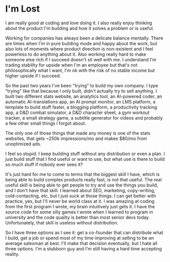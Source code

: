 # I'm Lost

I am really good at coding and love doing it. I also really enjoy thinking about the product I'm building and how it solves a problem or is useful.

Working for companies has always been a delicate balance mentally. There are times when I'm in pure building mode and happy about the work, but also lots of moments where product direction is non-existent and I feel powerless to do anything about it. Also working really hard to make someone else rich if I succeed doesn't sit well with me. I understand I'm trading stability for upside when I'm an employee but that's not philosophically what I want, I'm ok with the risk of no stable income but higher upside if I succeed.

So the past two years I've been "trying" to build my own company. I type "trying" like that because I only built, didn't actually try to sell anything. I built two different stats website, an analytics tool, an AI-powered coder, an automatic AI-translations app, an AI prompt monitor, an LMS platform, a template to build stuff faster, a blogging platform, a productivity tracking app, a D&D combat simulator, a D&D character sheet, a gym workout tracker, a small strategy game, a subtitle generator for videos and probably a few other small things I forgot about.

The only one of those things that made any money is one of the stats websites, that gets ~250k impressions/mo and makes $80/mo from unoptimized ads.

I feel so stupid. I keep building stuff without any distribution or even a plan. I just build stuff that I find useful or want to use, but what use is there to build so much stuff if nobody ever sees it?

It's just hard for me to come to terms that the biggest skill I have, which is being able to build complex products really fast, is not that useful. The real useful skill is being able to get people to try and use the things you build, and I don't have that skill. I learned about SEO, marketing, copy-writing, cold-contacting, etc, but I just suck at those things. I can get better with practice, yes, but I'll never be world class at it. I was amazing at coding from the first program I wrote, my brain intuitively just gets it. I have the source code for some silly games I wrote when I learned to program in university and  the code quality is better than most senior devs today. Unfortunately, that skill is useless without distribution.

So I have three options as I see it: get a co-founder that can distribute what I build, get a job or spend most of my time improving at selling to be an average salesman at best. I'll make that decision eventually, but I hate all three options. I'm a stubborn guy and I'm still having a hard time accepting reality.

